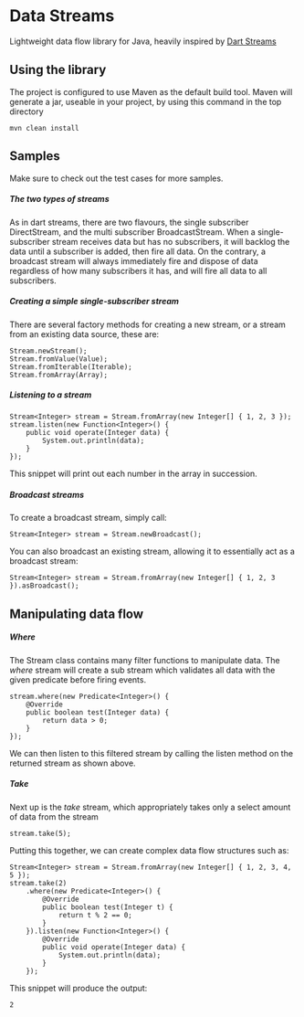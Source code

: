 Data Streams
=========

Lightweight data flow library for Java, heavily inspired by [Dart Streams](https://www.dartlang.org/docs/tutorials/streams/)

Using the library
---
The project is configured to use Maven as the default build tool. Maven will generate a jar, useable in your project, by using this command in the top directory
```
mvn clean install
```

Samples
----
Make sure to check out the test cases for more samples.

##### The two types of streams
As in dart streams, there are two flavours, the single subscriber DirectStream, and the multi subscriber BroadcastStream. When a single-subscriber stream receives data but has no subscribers, it will backlog the data until a subscriber is added, then fire all data. On the contrary, a broadcast stream will always immediately fire and dispose of data regardless of how many subscribers it has, and will fire all data to all subscribers.

##### Creating a simple single-subscriber stream

There are several factory methods for creating a new stream, or a stream from an existing data source, these are:

```
Stream.newStream();
Stream.fromValue(Value);
Stream.fromIterable(Iterable);
Stream.fromArray(Array);
```

##### Listening to a stream
```
Stream<Integer> stream = Stream.fromArray(new Integer[] { 1, 2, 3 });
stream.listen(new Function<Integer>() {
    public void operate(Integer data) {
        System.out.println(data);
    }
});
```
This snippet will print out each number in the array in succession.

##### Broadcast streams
To create a broadcast stream, simply call:
```
Stream<Integer> stream = Stream.newBroadcast();
```
You can also broadcast an existing stream, allowing it to essentially act as a broadcast stream:
```
Stream<Integer> stream = Stream.fromArray(new Integer[] { 1, 2, 3 }).asBroadcast();
```

Manipulating data flow
---

##### *Where*
The Stream class contains many filter functions to manipulate data.
The *where* stream will create a sub stream which validates all data with the given predicate before firing events.

```
stream.where(new Predicate<Integer>() {
	@Override
	public boolean test(Integer data) {
		return data > 0;
	}
});
```
We can then listen to this filtered stream by calling the listen method on the returned stream as shown above.

##### *Take*
Next up is the *take* stream, which appropriately takes only a select amount of data from the stream

```
stream.take(5);
```

Putting this together, we can create complex data flow structures such as:

```
Stream<Integer> stream = Stream.fromArray(new Integer[] { 1, 2, 3, 4, 5 });
stream.take(2)
	.where(new Predicate<Integer>() {
		@Override
		public boolean test(Integer t) {
			return t % 2 == 0;
		}
	}).listen(new Function<Integer>() {
		@Override
		public void operate(Integer data) {
			System.out.println(data);
		}
	});
```

This snippet will produce the output:
```
2
```

